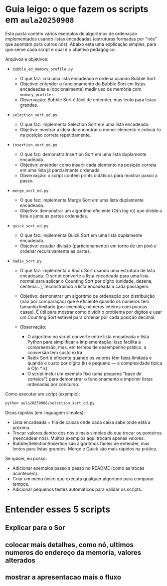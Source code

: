 # Guia leigo: o que fazem os scripts em `aula20250908`

Esta pasta contém vários exemplos de algoritmos de ordenação implementados
usando listas encadeadas (estruturas formadas por "nós" que apontam para
outros nós). Abaixo está uma explicação simples, para que serve cada script
e qual é o objetivo pedagógico.

Arquivos e objetivos:

- `bubble_ed_memory_profile.py`
  - O que faz: cria uma lista encadeada e ordena usando Bubble Sort.
  - Objetivo: entender o funcionamento do Bubble Sort em listas encadeadas
    e (opcionalmente) medir uso de memória com `memory_profiler`.
  - Observação: Bubble Sort é fácil de entender, mas lento para listas grandes.

- `selection_sort_ed.py`
  - O que faz: implementa Selection Sort em uma lista encadeada.
  - Objetivo: mostrar a ideia de encontrar o menor elemento e colocá-lo
    na posição correta repetidamente.

- `insertion_sort_ed.py`
  - O que faz: demonstra Insertion Sort em uma lista duplamente encadeada.
  - Objetivo: entender como inserir cada elemento na posição correta em uma
    lista já parcialmente ordenada.
  - Observação: o script contém prints didáticos para mostrar passo a passo.

- `merge_sort_ed.py`
  - O que faz: implementa Merge Sort em uma lista duplamente encadeada.
  - Objetivo: demonstrar um algoritmo eficiente (O(n log n)) que divide a
    lista e junta as partes ordenadas.

- `quick_sort_ed.py`
  - O que faz: implementa Quick Sort em uma lista duplamente encadeada.
  - Objetivo: estudar divisão (particionamento) em torno de um pivô e ordenar
    recursivamente as partes.

- `Radix_Sort.py`

  - O que faz: implementa o Radix Sort usando uma estrutura de lista encadeada. O
  script converte a lista encadeada para uma lista normal para aplicar o
  Counting Sort por dígito (unidade, dezena, centena...), reconstruindo a lista
  encadeada a cada passagem.

  - Objetivo: demonstrar um algoritmo de ordenação por distribuição (não por
  comparação) que é eficiente quando os números têm tamanho limitado (por
  exemplo, números inteiros com poucas casas). É útil para mostrar como dividir
  o problema por dígitos e usar um Counting Sort estável para ordenar por cada
  posição decimal.

  - Observação:
    - O algoritmo no script converte entre lista encadeada e lista Python para
    simplificar a implementação; isso facilita a compreensão, mas, em termos de
    desempenho prático, a conversão tem custo extra.
    - Radix Sort é eficiente quando os valores têm faixa limitada e quando o
    custo por dígito (k) é pequeno — a complexidade típica é O(n * k).
    - O script inclui um exemplo fixo (uma pequena "base de sorteios") para
    demonstrar o funcionamento e imprimir listas ordenadas por concurso.

Como executar um script (exemplo):

```bash
python aula20250908/selection_sort_ed.py
```

Dicas rápidas (em linguagem simples):

- Lista encadeada = fila de caixas onde cada caixa sabe onde está a próxima.
- Trocar valores dentro dos nós é mais simples do que trocar os ponteiros
  (reencadear nós). Muitos exemplos aqui trocam apenas valores.
- Bubble/Selection/Insertion são algoritmos fáceis de entender, mas lentos
  para listas grandes. Merge e Quick são mais rápidos na prática.

Se quiser, eu posso:
- Adicionar exemplos passo a passo no README (como as trocas acontecem).
- Criar um menu único que executa qualquer algoritmo para comparar tempos.
- Adicionar pequenos testes automáticos para validar os scripts.
# Entender esses 5 scripts
## Explicar para o Sor
## colocar mais detalhes, como nó, ultimos numeros do endereço da memoria, valores alterados

## mostrar a apresentacao mais o fluxo
